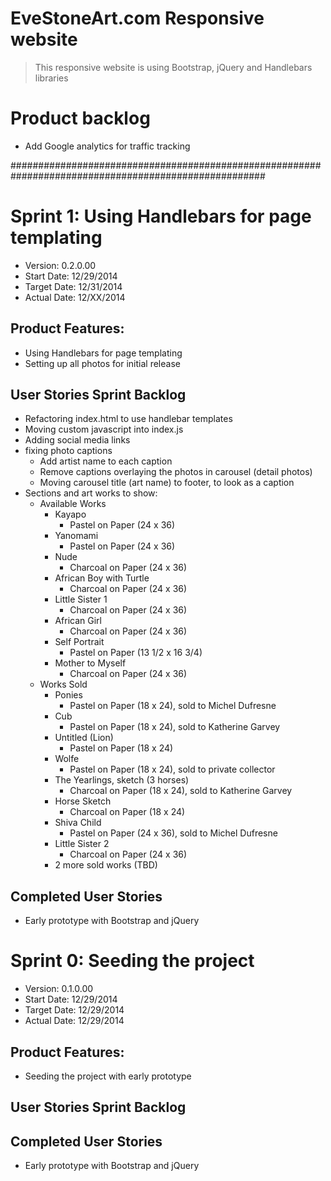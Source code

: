 # EveStoneArt.com Responsive website

> This responsive website is using Bootstrap, jQuery and Handlebars libraries

# Product backlog
- Add Google analytics for traffic tracking

######################################################################################################

# Sprint 1: Using Handlebars for page templating

- Version: 0.2.0.00
- Start Date: 12/29/2014
- Target Date: 12/31/2014
- Actual Date: 12/XX/2014

## Product Features:
- Using Handlebars for page templating
- Setting up all photos for initial release

## User Stories Sprint Backlog
- Refactoring index.html to use handlebar templates
- Moving custom javascript into index.js
- Adding social media links
- fixing photo captions
  - Add artist name to each caption
  - Remove captions overlaying the photos in carousel (detail photos)
  - Moving carousel title (art name) to footer, to look as a caption
- Sections and art works to show:
  - Available Works
    - Kayapo
      - Pastel on Paper (24 x 36)
    - Yanomami
      - Pastel on Paper (24 x 36)
    - Nude
      - Charcoal on Paper (24 x 36)
    - African Boy with Turtle
      - Charcoal on Paper (24 x 36)
    - Little Sister 1
      - Charcoal on Paper (24 x 36)
    - African Girl
      - Charcoal on Paper (24 x 36)
    - Self Portrait 
      - Pastel on Paper (13 1/2 x 16 3/4)
    - Mother to Myself
      - Charcoal on Paper (24 x 36)
  - Works Sold
    - Ponies
      - Pastel on Paper (18 x 24), sold to Michel Dufresne
    - Cub
      - Pastel on Paper (18 x 24), sold to Katherine Garvey
    - Untitled (Lion)
      - Pastel on Paper (18 x 24)
    - Wolfe
      - Pastel on Paper (18 x 24), sold to private collector
    - The Yearlings, sketch (3 horses)
      - Charcoal on Paper (18 x 24), sold to Katherine Garvey
    - Horse Sketch
      - Charcoal on Paper (18 x 24)
    - Shiva Child
      - Pastel on Paper (24 x 36), sold to Michel Dufresne
    - Little Sister 2
      - Charcoal on Paper (24 x 36)
    - 2 more sold works (TBD)

## Completed User Stories
- Early prototype with Bootstrap and jQuery

# Sprint 0: Seeding the project

- Version: 0.1.0.00
- Start Date: 12/29/2014
- Target Date: 12/29/2014
- Actual Date: 12/29/2014

## Product Features:
- Seeding the project with early prototype

## User Stories Sprint Backlog

## Completed User Stories
- Early prototype with Bootstrap and jQuery


